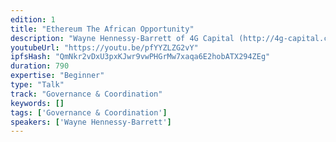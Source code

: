 ```yaml
---
edition: 1
title: "Ethereum The African Opportunity"
description: "Wayne Hennessy-Barrett of 4G Capital (http://4g-capital.com/) presents on \"Ethereum: The African Opportunity (Nairobi)\"."
youtubeUrl: "https://youtu.be/pfYYZLZG2vY"
ipfsHash: "QmNkr2vDxU3pxKJwr9vwPHGrMw7xaqa6E2hobATX294ZEg"
duration: 790
expertise: "Beginner"
type: "Talk"
track: "Governance & Coordination"
keywords: []
tags: ['Governance & Coordination']
speakers: ['Wayne Hennessy-Barrett']
---
```

